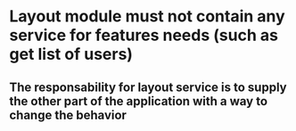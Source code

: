 # **Layout** module must not contain any service for features needs (such as get list of users)
## The responsability for layout service is to supply the other part of the application with a way to change the behavior

